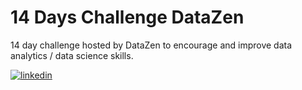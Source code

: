 
# 14 Days Challenge DataZen

14 day challenge hosted by DataZen to encourage and improve data analytics / data science skills.


  [![linkedin](https://img.shields.io/badge/linkedin-0A66C2?style=for-the-badge&logo=linkedin&logoColor=white)](https://www.linkedin.com/in/mohammed-danish-ansari-4076311a4/)
